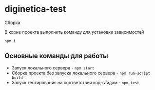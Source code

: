 # diginetica-test

Сборка

В корне проекта выполнить команду для установки зависимостей

```
npm i

```

## Основные команды для работы

- Запуск локального сервера - `npm start`
- Сборка проекта без запуска локального сервера - `npm run-script build`
- Запуск тестирования на соответствия код-гайдам - `npm test`
